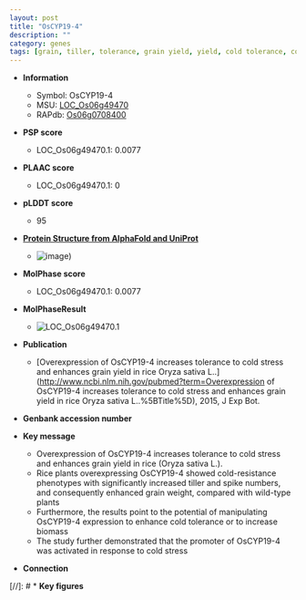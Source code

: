 ```yaml
---
layout: post
title: "OsCYP19-4"
description: ""
category: genes
tags: [grain, tiller, tolerance, grain yield, yield, cold tolerance, cold stress, stress, biomass, grain weight]
---
```


* **Information**  
    + Symbol: OsCYP19-4  
    + MSU: [LOC_Os06g49470](http://rice.plantbiology.msu.edu/cgi-bin/ORF_infopage.cgi?orf=LOC_Os06g49470)  
    + RAPdb: [Os06g0708400](http://rapdb.dna.affrc.go.jp/viewer/gbrowse_details/irgsp1?name=Os06g0708400)  

* **PSP score**  
    + LOC_Os06g49470.1: 0.0077 

* **PLAAC score**  
    + LOC_Os06g49470.1: 0 

* **pLDDT score**
    + 95

* **[Protein Structure from AlphaFold and UniProt](https://www.uniprot.org/uniprotkb/A0A0N7KMQ0/entry#structure)**
    + ![image](https://ricepsp.github.io/images/A/AF-A0A0N7KMQ0-F1.png))

* **MolPhase score**
    + LOC_Os06g49470.1: 0.0077

* **MolPhaseResult**
    + ![LOC_Os06g49470.1](https://ricepsp.github.io/pictures/LOC_Os06g/LOC_Os06g49470.1.png)

* **Publication**  
    + [Overexpression of OsCYP19-4 increases tolerance to cold stress and enhances grain yield in rice Oryza sativa L..](http://www.ncbi.nlm.nih.gov/pubmed?term=Overexpression of OsCYP19-4 increases tolerance to cold stress and enhances grain yield in rice Oryza sativa L..%5BTitle%5D), 2015, J Exp Bot.

* **Genbank accession number**  

* **Key message**  
    + Overexpression of OsCYP19-4 increases tolerance to cold stress and enhances grain yield in rice (Oryza sativa L.).
    + Rice plants overexpressing OsCYP19-4 showed cold-resistance phenotypes with significantly increased tiller and spike numbers, and consequently enhanced grain weight, compared with wild-type plants
    + Furthermore, the results point to the potential of manipulating OsCYP19-4 expression to enhance cold tolerance or to increase biomass
    + The study further demonstrated that the promoter of OsCYP19-4 was activated in response to cold stress

* **Connection**  

[//]: # * **Key figures**  


